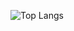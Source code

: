 ![Top Langs](https://github-readme-stats.vercel.app/api/top-langs/?username=Nima-sltn&exclude_repo=Tapsi-Frontend-SPA,github-readme-stats.github.io)
